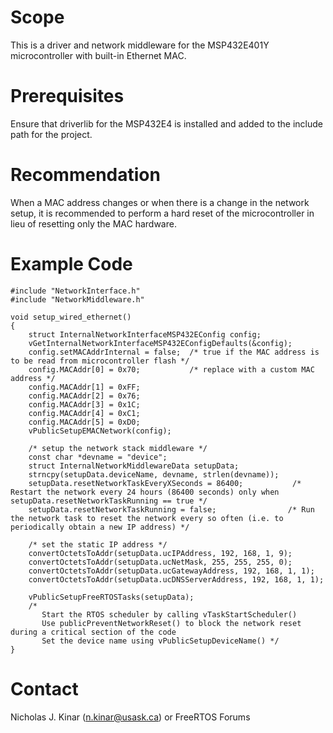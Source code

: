 # Scope
This is a driver and network middleware for the MSP432E401Y microcontroller
with built-in Ethernet MAC.

# Prerequisites

Ensure that driverlib for the MSP432E4 is installed and added to the include
path for the project.

# Recommendation
When a MAC address changes or when there is a change in the network setup,
it is recommended to perform a hard reset of the microcontroller in lieu
of resetting only the MAC hardware.

# Example Code

```
#include "NetworkInterface.h"
#include "NetworkMiddleware.h"

void setup_wired_ethernet()
{
    struct InternalNetworkInterfaceMSP432EConfig config;
    vGetInternalNetworkInterfaceMSP432EConfigDefaults(&config);
    config.setMACAddrInternal = false;  /* true if the MAC address is to be read from microcontroller flash */
    config.MACAddr[0] = 0x70;           /* replace with a custom MAC address */
    config.MACAddr[1] = 0xFF;
    config.MACAddr[2] = 0x76;
    config.MACAddr[3] = 0x1C;
    config.MACAddr[4] = 0xC1;
    config.MACAddr[5] = 0xD0;
    vPublicSetupEMACNetwork(config);

    /* setup the network stack middleware */
    const char *devname = "device";
    struct InternalNetworkMiddlewareData setupData;
    strncpy(setupData.deviceName, devname, strlen(devname));
    setupData.resetNetworkTaskEveryXSeconds = 86400;           /* Restart the network every 24 hours (86400 seconds) only when  setupData.resetNetworkTaskRunning == true */
    setupData.resetNetworkTaskRunning = false;                /* Run the network task to reset the network every so often (i.e. to periodically obtain a new IP address) */

    /* set the static IP address */
    convertOctetsToAddr(setupData.ucIPAddress, 192, 168, 1, 9);
    convertOctetsToAddr(setupData.ucNetMask, 255, 255, 255, 0);
    convertOctetsToAddr(setupData.ucGatewayAddress, 192, 168, 1, 1);
    convertOctetsToAddr(setupData.ucDNSServerAddress, 192, 168, 1, 1);

    vPublicSetupFreeRTOSTasks(setupData);
    /*
       Start the RTOS scheduler by calling vTaskStartScheduler()
       Use publicPreventNetworkReset() to block the network reset during a critical section of the code
       Set the device name using vPublicSetupDeviceName() */
}

```
# Contact
Nicholas J. Kinar (n.kinar@usask.ca) or FreeRTOS Forums

